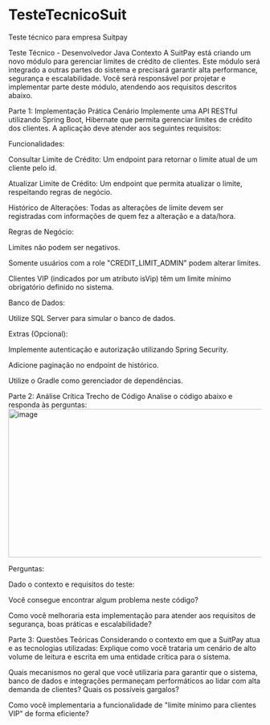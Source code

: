 # TesteTecnicoSuit
Teste técnico para empresa Suitpay

Teste Técnico - Desenvolvedor Java
Contexto
A SuitPay está criando um novo módulo para gerenciar limites de crédito de clientes. Este módulo será integrado a outras partes do sistema e precisará garantir alta performance, segurança e escalabilidade.
Você será responsável por projetar e implementar parte deste módulo, atendendo aos requisitos descritos abaixo.




Parte 1: Implementação Prática
Cenário
Implemente uma API RESTful utilizando Spring Boot, Hibernate que permita gerenciar limites de crédito dos clientes. A aplicação deve atender aos seguintes requisitos:

Funcionalidades:

Consultar Limite de Crédito: Um endpoint para retornar o limite atual de um cliente pelo id.

Atualizar Limite de Crédito: Um endpoint que permita atualizar o limite, respeitando regras de negócio.

Histórico de Alterações: Todas as alterações de limite devem ser registradas com informações de quem fez a alteração e a data/hora.

Regras de Negócio:

Limites não podem ser negativos.

Somente usuários com a role "CREDIT_LIMIT_ADMIN" podem alterar limites.

Clientes VIP (indicados por um atributo isVip) têm um limite mínimo obrigatório definido no sistema.

Banco de Dados:

Utilize SQL Server para simular o banco de dados.

Extras (Opcional):

Implemente autenticação e autorização utilizando Spring Security.

Adicione paginação no endpoint de histórico.

Utilize o Gradle como gerenciador de dependências.



Parte 2: Análise Crítica
Trecho de Código
Analise o código abaixo e responda às perguntas:
<img width="571" height="295" alt="image" src="https://github.com/user-attachments/assets/8661c927-48fe-42b0-b9ac-4f4cc0e3c909" />

Perguntas:

Dado o contexto e requisitos do teste:

Você consegue encontrar algum problema neste código?

Como você melhoraria esta implementação para atender aos requisitos de segurança, boas práticas e escalabilidade?

Parte 3: Questões Teóricas
Considerando o contexto em que a SuitPay atua e as tecnologias utilizadas:
Explique como você trataria um cenário de alto volume de leitura e escrita em uma entidade crítica para o sistema.

Quais mecanismos no geral que você utilizaria para garantir que o sistema, banco de dados e integrações permaneçam performáticos ao lidar com alta demanda de clientes? Quais os possíveis gargalos?

Como você implementaria a funcionalidade de "limite mínimo para clientes VIP" de forma eficiente?
